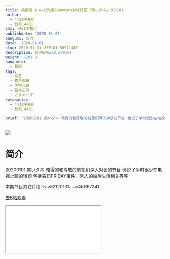 ```yaml
---
title: 奥黛丽 @ 内村光良&Summers对谈综艺「笑いダネ」200101
author:
  - 4431字幕组
  - 叔叔_4431
zmz: 4431字幕组
publishdate: '2020-01-01'
bangumi: 其他
date: '2020-02-01'
slug: 2020-01-31-200101-85971440
description: 其他&#8226;200101
weight: -201.0
bangumis:
  - 其他
tags:
  - 综艺
  - 春日俊彰
  - 内村光良
  - 若林正恭
  - さまぁ～ず
categories:
  - 4431字幕组
  - 叔叔_4431

brief: "20200101 笑いダネ 难得的和尊敬的前辈们深入对谈的节目 也说了平时很少在电视上聊的话题 包括春日FRIDAY事件、两人的婚后生活相关等等 本期节目其它片段→av82120131、av46697341"
---
```

![](https://raw.githubusercontent.com/tcgriffith/owaraisite/master/static/tmpimg/ba533af660b4255c39f410efd0d8c3afb16930ea.jpg.480.jpg)
# 简介  
20200101 笑いダネ
难得的和尊敬的前辈们深入对谈的节目
也说了平时很少在电视上聊的话题
包括春日FRIDAY事件、两人的婚后生活相关等等

本期节目其它片段→av82120131、av46697341  

[去B站观看](https://www.bilibili.com/video/av85971440/)
<div class ="resp-container"><iframe class="testiframe" src="//player.bilibili.com/player.html?aid=85971440"", scrolling="no", allowfullscreen="true" > </iframe></div> 
